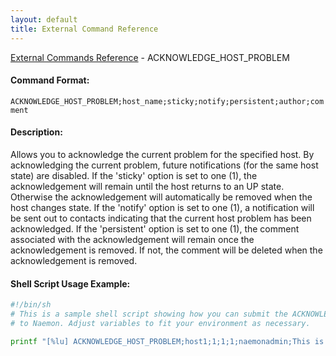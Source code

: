 ```yaml
---
layout: default
title: External Command Reference
---
```


<!--
************************************************
* AUTO GENERATED PAGE - USE ./update SCRIPT
************************************************
-->

<span class="glyphicon glyphicon-arrow-up"></span><a href="index.html"> External Commands Reference</a> - ACKNOWLEDGE_HOST_PROBLEM<br>


#### Command Format:

`ACKNOWLEDGE_HOST_PROBLEM;host_name;sticky;notify;persistent;author;comment`

#### Description:

Allows you to acknowledge the current problem for the specified host. By acknowledging the current problem, future notifications (for the same host state) are disabled. If the 'sticky' option is set to one (1), the acknowledgement will remain until the host returns to an UP state. Otherwise the acknowledgement will automatically be removed when the host changes state. If the 'notify' option is set to one (1), a notification will be sent out to contacts indicating that the current host problem has been acknowledged. If the 'persistent' option is set to one (1), the comment associated with the acknowledgement will remain once the acknowledgement is removed. If not, the comment will be deleted when the acknowledgement is removed.

#### Shell Script Usage Example:

```sh
#!/bin/sh
# This is a sample shell script showing how you can submit the ACKNOWLEDGE_HOST_PROBLEM command
# to Naemon. Adjust variables to fit your environment as necessary.

printf "[%lu] ACKNOWLEDGE_HOST_PROBLEM;host1;1;1;1;naemonadmin;This is an example comment.\n" `date +%s` > /var/lib/naemon/naemon.cmd
```



